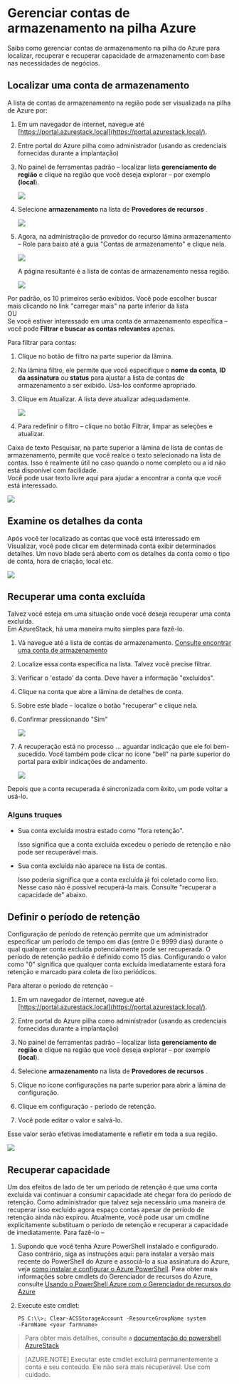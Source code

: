 <properties
    pageTitle="Gerenciar contas de armazenamento do Azure pilha | Microsoft Azure"
    description="Saiba como localizar, gerenciar, recuperar e recuperar contas de armazenamento do Azure pilha"
    services="azure-stack"
    documentationCenter=""
    authors="AniAnirudh"
    manager="darmour"
    editor=""/>

<tags
    ms.service="azure-stack"
    ms.workload="na"
    ms.tgt_pltfrm="na"
    ms.devlang="na"
    ms.topic="get-started-article"
    ms.date="09/26/2016"
    ms.author="anirudha"/>

# <a name="manage-storage-accounts-in-azure-stack"></a>Gerenciar contas de armazenamento na pilha Azure

Saiba como gerenciar contas de armazenamento na pilha do Azure para localizar, recuperar e recuperar capacidade de armazenamento com base nas necessidades de negócios.

## <a name="find-a-storage-account"></a>Localizar uma conta de armazenamento

A lista de contas de armazenamento na região pode ser visualizada na pilha de Azure por:

1.  Em um navegador de internet, navegue até [https://portal.azurestack.local](https://portal.azurestack.local/).

2.  Entre portal do Azure pilha como administrador (usando as credenciais fornecidas durante a implantação)

3.  No painel de ferramentas padrão – localizar lista **gerenciamento de região** e clique na região que você deseja explorar – por exemplo **(local**).

    ![](media/azure-stack-manage-storage-accounts/image1.png)

4.  Selecione **armazenamento** na lista de **Provedores de recursos** .

    ![](media/azure-stack-manage-storage-accounts/image2.png)

5.  Agora, na administração de provedor do recurso lâmina armazenamento – Role para baixo até a guia "Contas de armazenamento" e clique nela.

    ![](media/azure-stack-manage-storage-accounts/image3.png)
    
    A página resultante é a lista de contas de armazenamento nessa região.

    ![](media/azure-stack-manage-storage-accounts/image4.png)

Por padrão, os 10 primeiros serão exibidos. Você pode escolher buscar mais clicando no link "carregar mais" na parte inferior da lista <br>
OU <br>
Se você estiver interessado em uma conta de armazenamento específica – você pode **Filtrar e buscar as contas relevantes** apenas.<br>

Para filtrar para contas:

1. Clique no botão de filtro na parte superior da lâmina.

2. Na lâmina filtro, ele permite que você especifique o **nome da conta**,  **ID da assinatura** ou **status** para ajustar a lista de contas de armazenamento a ser exibido. Usá-los conforme apropriado.

3. Clique em Atualizar. A lista deve atualizar adequadamente.

    ![](media/azure-stack-manage-storage-accounts/image5.png)

4. Para redefinir o filtro – clique no botão Filtrar, limpar as seleções e atualizar.

Caixa de texto Pesquisar, na parte superior a lâmina de lista de contas de armazenamento, permite que você realce o texto selecionado na lista de contas. Isso é realmente útil no caso quando o nome completo ou a id não está disponível com facilidade.<br>
Você pode usar texto livre aqui para ajudar a encontrar a conta que você está interessado.

![](media/azure-stack-manage-storage-accounts/image6.png)


## <a name="look-at-account-details"></a>Examine os detalhes da conta

Após você ter localizado as contas que você está interessado em Visualizar, você pode clicar em determinada conta exibir determinados detalhes. Um novo blade será aberto com os detalhes da conta como o tipo de conta, hora de criação, local etc.

![](media/azure-stack-manage-storage-accounts/image7.png)


## <a name="recover-a-deleted-account"></a>Recuperar uma conta excluída

Talvez você esteja em uma situação onde você deseja recuperar uma conta excluída.<br>
Em AzureStack, há uma maneira muito simples para fazê-lo.

1.  Vá navegue até a lista de contas de armazenamento. [Consulte encontrar uma conta de armazenamento](#find-a-storage-account)

2.  Localize essa conta específica na lista. Talvez você precise filtrar.

3.  Verificar o 'estado' da conta. Deve haver a informação "excluídos".

4.  Clique na conta que abre a lâmina de detalhes de conta.

5.  Sobre este blade – localize o botão "recuperar" e clique nela.

6.  Confirmar pressionando "Sim"

    ![](media/azure-stack-manage-storage-accounts/image8.png)

7.  A recuperação está no processo … aguardar indicação que ele foi bem-sucedido.
    Você também pode clicar no ícone "bell" na parte superior do portal para exibir indicações de andamento.

    ![](media/azure-stack-manage-storage-accounts/image9.png)

  Depois que a conta recuperada é sincronizada com êxito, um pode voltar a usá-lo.

### <a name="some-gotchas"></a>Alguns truques

- Sua conta excluída mostra estado como "fora retenção".

  Isso significa que a conta excluída excedeu o período de retenção e não pode ser recuperável mais.

- Sua conta excluída não aparece na lista de contas.

  Isso poderia significa que a conta excluída já foi coletado como lixo. Nesse caso não é possível recuperá-la mais. Consulte "recuperar a capacidade de" abaixo.

## <a name="set-retention-period"></a>Definir o período de retenção

Configuração de período de retenção permite que um administrador especificar um período de tempo em dias (entre 0 e 9999 dias) durante o qual qualquer conta excluída potencialmente pode ser recuperada. O período de retenção padrão é definido como 15 dias. Configurando o valor como "0" significa que qualquer conta excluída imediatamente estará fora retenção e marcado para coleta de lixo periódicos.

Para alterar o período de retenção –

1.  Em um navegador de internet, navegue até [https://portal.azurestack.local](https://portal.azurestack.local/).

2.  Entre portal do Azure pilha como administrador (usando as credenciais fornecidas durante a implantação)

3.  No painel de ferramentas padrão – localizar lista **gerenciamento de região** e clique na região que você deseja explorar – por exemplo **(local**).

4.  Selecione **armazenamento** na lista de **Provedores de recursos** .

5.  Clique no ícone configurações na parte superior para abrir a lâmina de configuração.

6.  Clique em configuração - período de retenção.

7.  Você pode editar o valor e salvá-lo.

 Esse valor serão efetivas imediatamente e refletir em toda a sua região.

![](media/azure-stack-manage-storage-accounts/image10.png)

## <a name="reclaim-capacity"></a>Recuperar capacidade

Um dos efeitos de lado de ter um período de retenção é que uma conta excluída vai continuar a consumir capacidade até chegar fora do período de retenção. Como administrador que talvez seja necessário uma maneira de recuperar isso excluído agora espaço contas apesar de período de retenção ainda não expirou. Atualmente, você pode usar um cmdline explicitamente substituam o período de retenção e recuperar a capacidade de imediatamente. Para fazê-lo –

1.  Supondo que você tenha Azure PowerShell instalado e configurado. Caso contrário, siga as instruções aqui: para instalar a versão mais recente do PowerShell do Azure e associá-lo a sua assinatura do Azure, veja [como instalar e configurar o Azure PowerShell](http://azure.microsoft.com/documentation/articles/powershell-install-configure/).
    Para obter mais informações sobre cmdlets do Gerenciador de recursos do Azure, consulte [Usando o PowerShell Azure com o Gerenciador de recursos do Azure](http://go.microsoft.com/fwlink/?LinkId=394767)

2.  Execute este cmdlet:

    ```
    PS C:\\>; Clear-ACSStorageAccount -ResourceGroupName system
    -FarmName <your farmname>
    ```

> Para obter mais detalhes, consulte a [documentação do powershell AzureStack](https://msdn.microsoft.com/library/mt637964.aspx)

> [AZURE.NOTE] Executar este cmdlet excluirá permanentemente a conta e seu conteúdo. Ele não será mais recuperável. Use com cuidado.

